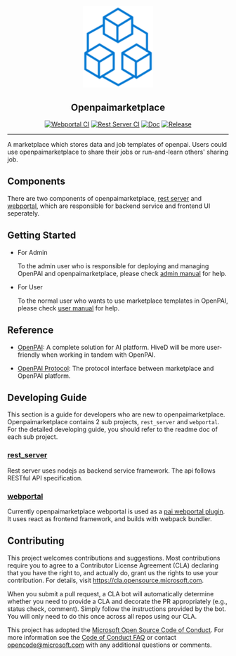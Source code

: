 <p align="center">
  <img src="./docs/images/marketplace.svg" width="160" alt="Marketplace Logo" /></a>
</p>

<h2 align="center">Openpaimarketplace</h2>

<p align="center">
  <a href="https://github.com/microsoft/openpaimarketplace/actions?query=workflow%3AWebportal"><img src="https://github.com/microsoft/openpaimarketplace/workflows/Webportal/badge.svg?branch=master" alt="Webportal CI"></a>
  <a href="https://github.com/microsoft/openpaimarketplace/actions?query=workflow%3A%22Rest+Server%22"><img src="https://github.com/microsoft/openpaimarketplace/workflows/Rest%20Server/badge.svg?branch=master" alt="Rest Server CI"></a>
  <a href="https://openpaimarketplace.readthedocs.io/en/latest/?badge=latest"><img src="https://readthedocs.org/projects/openpaimarketplace/badge/?version=latest" alt="Doc"></a>
  <a href="https://github.com/microsoft/openpaimarketplace/releases"><img src="https://img.shields.io/github/v/release/Microsoft/openpaimarketplace" alt="Release"></a>
</p>

---

A marketplace which stores data and job templates of openpai. Users could use openpaimarketplace to share their jobs or run-and-learn others' sharing job.

## Components

There are two components of openpaimarketplace, [rest server](https://github.com/microsoft/openpaimarketplace/tree/master/rest_server) and [webportal](https://github.com/microsoft/openpaimarketplace/tree/master/webportal), which are responsible for backend service and frontend UI seperately.

## Getting Started

- For Admin
  
  To the admin user who is responsible for deploying and managing OpenPAI and openpaimarketplace, please check [admin manual](https://openpaimarketplace.readthedocs.io/en/latest/admin/) for help.

- For User

  To the normal user who wants to use marketplace templates in OpenPAI, please check [user manual](https://openpaimarketplace.readthedocs.io/en/latest/user/) for help.

## Reference

- [OpenPAI](https://github.com/microsoft/pai): A complete solution for AI platform. HiveD will be more user-friendly when working in tandem with OpenPAI.

- [OpenPAI Protocol](https://github.com/microsoft/openpai-protocol): The protocol interface between marketplace and OpenPAI platform.

## Developing Guide

This section is a guide for developers who are new to openpaimarketplace. Openpaimarketplace contains 2 sub projects, `rest_server` and `webportal`. For the detailed developing guide, you should refer to the readme doc of each sub project.

### [rest_server](./rest_server)

Rest server uses nodejs as backend service framework. The api follows RESTful API specification.

### [webportal](./webportal)

Currently openpaimarketplace webportal is used as a [pai webportal plugin](https://github.com/microsoft/pai/blob/master/docs/manual/cluster-admin/how-to-customize-cluster-by-plugins.md). It uses react as frontend framework, and builds with webpack bundler.

## Contributing

This project welcomes contributions and suggestions. Most contributions require you to agree to a
Contributor License Agreement (CLA) declaring that you have the right to, and actually do, grant us
the rights to use your contribution. For details, visit <https://cla.opensource.microsoft.com>.

When you submit a pull request, a CLA bot will automatically determine whether you need to provide
a CLA and decorate the PR appropriately (e.g., status check, comment). Simply follow the instructions
provided by the bot. You will only need to do this once across all repos using our CLA.

This project has adopted the [Microsoft Open Source Code of Conduct](https://opensource.microsoft.com/codeofconduct/).
For more information see the [Code of Conduct FAQ](https://opensource.microsoft.com/codeofconduct/faq/) or
contact [opencode@microsoft.com](mailto:opencode@microsoft.com) with any additional questions or comments.
